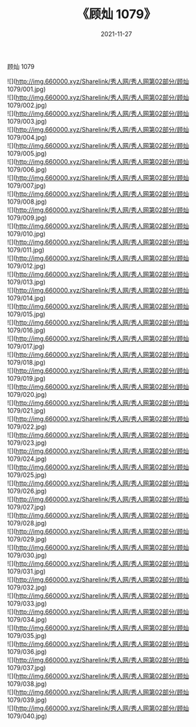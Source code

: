 ﻿---
layout: post
title:  《顾灿 1079》
date:   2021-11-27
img: http://img.660000.xyz/Sharelink/秀人网/秀人网第02部分/顾灿 1079/000.jpg
categories: [美女, 清纯, 唯美]
---

顾灿 1079

  ![](http://img.660000.xyz/Sharelink/秀人网/秀人网第02部分/顾灿 1079/001.jpg) <br> ![](http://img.660000.xyz/Sharelink/秀人网/秀人网第02部分/顾灿 1079/002.jpg) <br> ![](http://img.660000.xyz/Sharelink/秀人网/秀人网第02部分/顾灿 1079/003.jpg) <br> ![](http://img.660000.xyz/Sharelink/秀人网/秀人网第02部分/顾灿 1079/004.jpg) <br> ![](http://img.660000.xyz/Sharelink/秀人网/秀人网第02部分/顾灿 1079/005.jpg) <br> ![](http://img.660000.xyz/Sharelink/秀人网/秀人网第02部分/顾灿 1079/006.jpg) <br> ![](http://img.660000.xyz/Sharelink/秀人网/秀人网第02部分/顾灿 1079/007.jpg) <br> ![](http://img.660000.xyz/Sharelink/秀人网/秀人网第02部分/顾灿 1079/008.jpg) <br> ![](http://img.660000.xyz/Sharelink/秀人网/秀人网第02部分/顾灿 1079/009.jpg) <br> ![](http://img.660000.xyz/Sharelink/秀人网/秀人网第02部分/顾灿 1079/010.jpg) <br> ![](http://img.660000.xyz/Sharelink/秀人网/秀人网第02部分/顾灿 1079/011.jpg) <br> ![](http://img.660000.xyz/Sharelink/秀人网/秀人网第02部分/顾灿 1079/012.jpg) <br> ![](http://img.660000.xyz/Sharelink/秀人网/秀人网第02部分/顾灿 1079/013.jpg) <br> ![](http://img.660000.xyz/Sharelink/秀人网/秀人网第02部分/顾灿 1079/014.jpg) <br> ![](http://img.660000.xyz/Sharelink/秀人网/秀人网第02部分/顾灿 1079/015.jpg) <br> ![](http://img.660000.xyz/Sharelink/秀人网/秀人网第02部分/顾灿 1079/016.jpg) <br> ![](http://img.660000.xyz/Sharelink/秀人网/秀人网第02部分/顾灿 1079/017.jpg) <br> ![](http://img.660000.xyz/Sharelink/秀人网/秀人网第02部分/顾灿 1079/018.jpg) <br> ![](http://img.660000.xyz/Sharelink/秀人网/秀人网第02部分/顾灿 1079/019.jpg) <br> ![](http://img.660000.xyz/Sharelink/秀人网/秀人网第02部分/顾灿 1079/020.jpg) <br> ![](http://img.660000.xyz/Sharelink/秀人网/秀人网第02部分/顾灿 1079/021.jpg) <br> ![](http://img.660000.xyz/Sharelink/秀人网/秀人网第02部分/顾灿 1079/022.jpg) <br> ![](http://img.660000.xyz/Sharelink/秀人网/秀人网第02部分/顾灿 1079/023.jpg) <br> ![](http://img.660000.xyz/Sharelink/秀人网/秀人网第02部分/顾灿 1079/024.jpg) <br> ![](http://img.660000.xyz/Sharelink/秀人网/秀人网第02部分/顾灿 1079/025.jpg) <br> ![](http://img.660000.xyz/Sharelink/秀人网/秀人网第02部分/顾灿 1079/026.jpg) <br> ![](http://img.660000.xyz/Sharelink/秀人网/秀人网第02部分/顾灿 1079/027.jpg) <br> ![](http://img.660000.xyz/Sharelink/秀人网/秀人网第02部分/顾灿 1079/028.jpg) <br> ![](http://img.660000.xyz/Sharelink/秀人网/秀人网第02部分/顾灿 1079/029.jpg) <br> ![](http://img.660000.xyz/Sharelink/秀人网/秀人网第02部分/顾灿 1079/030.jpg) <br> ![](http://img.660000.xyz/Sharelink/秀人网/秀人网第02部分/顾灿 1079/031.jpg) <br> ![](http://img.660000.xyz/Sharelink/秀人网/秀人网第02部分/顾灿 1079/032.jpg) <br> ![](http://img.660000.xyz/Sharelink/秀人网/秀人网第02部分/顾灿 1079/033.jpg) <br> ![](http://img.660000.xyz/Sharelink/秀人网/秀人网第02部分/顾灿 1079/034.jpg) <br> ![](http://img.660000.xyz/Sharelink/秀人网/秀人网第02部分/顾灿 1079/035.jpg) <br> ![](http://img.660000.xyz/Sharelink/秀人网/秀人网第02部分/顾灿 1079/036.jpg) <br> ![](http://img.660000.xyz/Sharelink/秀人网/秀人网第02部分/顾灿 1079/037.jpg) <br> ![](http://img.660000.xyz/Sharelink/秀人网/秀人网第02部分/顾灿 1079/038.jpg) <br> ![](http://img.660000.xyz/Sharelink/秀人网/秀人网第02部分/顾灿 1079/039.jpg) <br> ![](http://img.660000.xyz/Sharelink/秀人网/秀人网第02部分/顾灿 1079/040.jpg) <br>